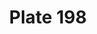 ---
pid: '198'
an: '8'
title: Plate 198
rev_year: 
_date: '1800'
caption: Costume de Bal.
translation: Ball costume
student: Barthélemy Glama
keywords: "[ Bal,Masculin ]"
permalink: /plates/198
layout: plate-page
---